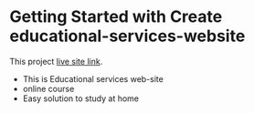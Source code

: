 # Getting Started with Create educational-services-website

This project [live site link](https://github.com/facebook/create-react-app).

* This is Educational services web-site
* online course
* Easy solution to study at home